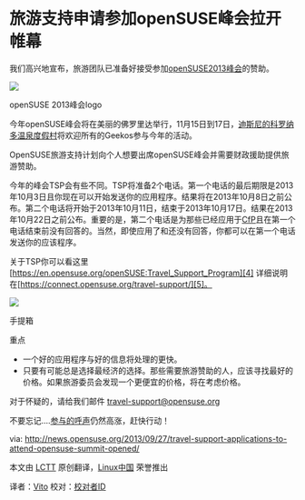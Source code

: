 旅游支持申请参加openSUSE峰会拉开帷幕
===

我们高兴地宣布，旅游团队已准备好接受参加[openSUSE2013峰会][1]的赞助。

![](https://github-camo.global.ssl.fastly.net/18ae8b3bd8ee49ac1daa817ff58f184f51269461/687474703a2f2f6e6577732e6f70656e737573652e6f72672f77702d636f6e74656e742f75706c6f6164732f323031332f30392f4c6f676f53756e4964656150656163682e706e67)

openSUSE 2013峰会logo

今年openSUSE峰会将在美丽的佛罗里达举行，11月15日到17日，[迪斯尼的科罗纳多温泉度假村][2]将欢迎所有的Geekos参与今年的活动。

OpenSUSE旅游支持计划向个人想要出席openSUSE峰会并需要财政援助提供旅游赞助。

今年的峰会TSP会有些不同。TSP将准备2个电话。第一个电话的最后期限是2013年10月3日且你现在可以开始发送你的应用程序。结果将在2013年10月8日之前公布。第二个电话将开始于2013年10月11日，结束于2013年10月17日。结果在2013年10月22日之前公布。重要的是，第二个电话是为那些已经应用于[CfP][3]且在第一个电话结束前没有回答的。当然，即使应用了和还没有回答，你都可以在第一个电话发送你的应该程序。

关于TSP你可以看这里[https://en.opensuse.org/openSUSE:Travel_Support_Program][4] 详细说明在[https://connect.opensuse.org/travel-support/][5]。

![](https://github-camo.global.ssl.fastly.net/9ee9e8410117192de1ce34a3b9d63bbc319e6f47/687474703a2f2f6e6577732e6f70656e737573652e6f72672f77702d636f6e74656e742f75706c6f6164732f323031332f30392f73756974636173652e6a7067)

手提箱

重点

- 一个好的应用程序与好的信息将处理的更快。
- 只要有可能总是选择最经济的选择。那些需要旅游赞助的人，应该寻找最好的价格。如果旅游委员会发现一个更便宜的价格，将在考虑价格。

对于怀疑的，请给我们邮件 [travel-support@opensuse.org][6]

不要忘记....[参与的呼声][7]仍然高涨，赶快行动！

via: <http://news.opensuse.org/2013/09/27/travel-support-applications-to-attend-opensuse-summit-opened/>

本文由 [LCTT][] 原创翻译，[Linux中国][] 荣誉推出

译者：[Vito][] 校对：[校对者ID][]

[LCTT]:https://github.com/LCTT/TranslateProject
[Linux中国]:http://linux.cn/portal.php
[Vito]:http://linux.cn/space/Vito
[校对者ID]:http://linux.cn/space/校对者ID

[1]:http://summit.opensuse.org/
[2]:http://summit.opensuse.org/#location
[3]:http://summit.opensuse.org/#cfp
[4]:https://en.opensuse.org/openSUSE:Travel_Support_Program
[5]:https://connect.opensuse.org/travel-support/
[6]:http://summit.opensuse.org/#cfp
[7]:http://summit.opensuse.org/#cfp